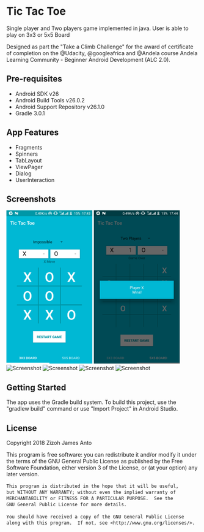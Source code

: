 Tic Tac Toe
===================================

Single player and Two players game implemented in java. User is able to play on 3x3 or 5x5 Board

Designed as part the "Take a Climb Challenge" for the award of certificate of completion on the @Udacity, @googleafrica and @Andela course Andela Learning Community - Beginner Android Development (ALC 2.0).

Pre-requisites
--------------

- Android SDK v26
- Android Build Tools v26.0.2
- Android Support Repository v26.1.0
- Gradle 3.0.1

App Features
-------------

- Fragments
- Spinners 
- TabLayout
- ViewPager
- Dialog
- UserInteraction

Screenshots
-------------

<img src="screenshots/1_Board3x3.png" height="400" alt="Screenshot"/> <img src="screenshots/2_Board5x5.png" height="400" alt="Screenshot"/> <img src="screenshots/3_EnterUsernameFloat.png" height="400" alt="Screenshot"/> <img src="screenshots/4_SubmitButtonClicked.png" height="400" alt="Screenshot"/> <img src="screenshots/5_Landscape.png" height="400" alt="Screenshot"/> <img src="screenshots/6_LandscapeWithFloat.png" height="400" alt="Screenshot"/>

Getting Started
---------------

The app uses the Gradle build system. To build this project, use the
"gradlew build" command or use "Import Project" in Android Studio.

License
-------

Copyright 2018 Zizoh James Anto

This program is free software: you can redistribute it and/or modify
    it under the terms of the GNU General Public License as published by
    the Free Software Foundation, either version 3 of the License, or
    (at your option) any later version.
    
    This program is distributed in the hope that it will be useful,
    but WITHOUT ANY WARRANTY; without even the implied warranty of
    MERCHANTABILITY or FITNESS FOR A PARTICULAR PURPOSE.  See the
    GNU General Public License for more details.
    
    You should have received a copy of the GNU General Public License
    along with this program.  If not, see <http://www.gnu.org/licenses/>.
